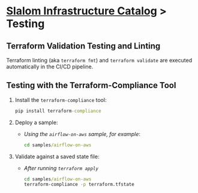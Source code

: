 # [Slalom Infrastructure Catalog](../README.md) > Testing

## Terraform  Validation Testing and Linting

Terraform linting (aka `terraform fmt`) and `terraform validate` are executed
automatically in the CI/CD pipeline.

## Testing with the Terraform-Compliance Tool

1. Install the `terraform-compliance` tool:

    ```cmd
    pip install terraform-compliance
    ```

2. Deploy a sample:

   * _Using the `airflow-on-aws` sample, for example_:

        ```cmd
        cd samples/airflow-on-aws
        ```

3. Validate against a saved state file:

   * _After running `terraform apply`_

        ```cmd
        cd samples/airflow-on-aws
        terraform-compliance -p terraform.tfstate
        ```
